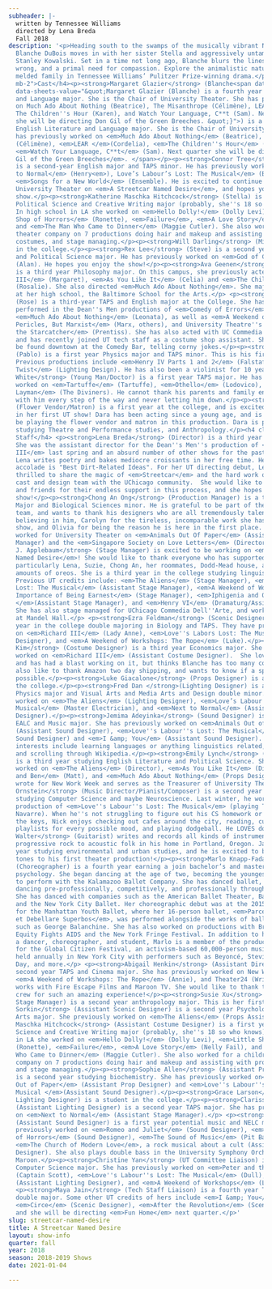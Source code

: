 ```yaml
---
subheader: |-
  written by Tennessee Williams
  directed by Lena Breda
  Fall 2018
description: '<p>Heading south to the swamps of the musically vibrant New Orleans,
  Blanche DuBois moves in with her sister Stella and aggressively untamed brother-in-law
  Stanley Kowalski. Set in a time not long ago, Blanche blurs the lines between right,
  wrong, and a primal need for compassion. Explore the animalistic nature of this
  melded family in Tennessee Williams’ Pulitzer Prize-winning drama.</p> <h4 class="mt-2
  mb-2">Cast</h4><p><strong>Margaret Glazier</strong> (Blanche<span data-sheets-userformat="0}"
  data-sheets-value="&quot;Margaret Glazier (Blanche) is a fourth year English Literature
  and Language major. She is the Chair of University Theater. She has previously worked
  on Much Ado About Nothing (Beatrice), The Misanthrope (Célimène), LEAR (Cordelia),
  The Children''s Hour (Karen), and Watch Your Language, C**t (Sam). Next quarter
  she will be directing Don Gil of the Green Breeches. &quot;}">) is a fourth year
  English Literature and Language major. She is the Chair of University Theater. She
  has previously worked on <em>Much Ado About Nothing</em> (Beatrice), <em>The Misanthrope</em>
  (Célimène), <em>LEAR </em>(Cordelia), <em>The Children''s Hour</em> (Karen), and
  <em>Watch Your Language, C**t</em> (Sam). Next quarter she will be directing <em>Don
  Gil of the Green Breeches</em>. </span></p><p><strong>Connor Tree</strong> (Stanley)
  is a second-year English major and TAPS minor. He has previously worked on <em>Next
  to Normal</em> (Henry<em>), Love’s Labour’s Lost: The Musical</em> (Berowne), and
  <em>Songs for a New World</em> (Ensemble). He is excited to continue working with
  University Theater on <em>A Streetcar Named Desire</em>, and hopes you enjoy the
  show.</p><p><strong>Katherine Maschka Hitchcock</strong> (Stella) is a first year
  Political Science and Creative Writing major (probably, she''s 18 so who knows).
  In high school in LA she worked on <em>Hello Dolly!</em> (Dolly Levi), <em>Little
  Shop of Horrors</em> (Ronette), <em>Failure</em>, <em>A Love Story</em> (Nelly Fail),
  and <em>The Man Who Came to Dinner</em> (Maggie Cutler). She also worked for a children''s
  theater company on 7 productions doing hair and makeup and assisting with props,
  costumes, and stage managing.</p><p><strong>Will Darling</strong> (Mitch) is a student
  in the college.</p><p><strong>Rex Lee</strong> (Steve) is a second year History
  and Political Science major. He has previously worked on <em>God of Carnage</em>
  (Alan). He hopes you enjoy the show!</p><p><strong>Ava Geenen</strong> (Eunice)
  is a third year Philosophy major. On this campus, she previously acted in <em>Richard
  III</em> (Margaret), <em>As You Like It</em> (Celia) and <em>The Children’s Hour</em>
  (Rosalie). She also directed <em>Much Ado About Nothing</em>. She majored in acting
  at her high school, the Baltimore School for the Arts.</p> <p><strong>Tess Gundlah</strong>
  (Rose) is a third-year TAPS and English major at the College. She has previously
  performed in the Dean''s Men productions of <em>Comedy of Errors</em> (Angelo) and
  <em>Much Ado About Nothing</em> (Leonata), as well as <em>A Weekend of Workshops:
  Pericles, But Marxist</em> (Marx, others), and University Theatre''s <em>Peter and
  the Starcatcher</em> (Prentiss). She has also acted with UC Commedia since 2017
  and has recently joined UT tech staff as a costume shop assistant. She can sometimes
  be found downtown at the Comedy Bar, telling corny jokes.</p><p><strong>Cole Meldorf</strong>
  (Pablo) is a first year Physics major and TAPS minor. This is his first UT show.
  Previous productions include <em>Henry IV Parts 1 and 2</em> (Falstaff) and <em>Oliver
  Twist</em> (Lighting Design). He has also been a violinist for 10 years.</p> <p><strong>Jonathan
  White</strong> (Young Man/Doctor) is a first year TAPS major. He has previously
  worked on <em>Tartuffe</em> (Tartuffe), <em>Othello</em> (Lodovico), and <em>Buddy
  Layman</em> (The Diviners). He cannot thank his parents and family enough for being
  with him every step of the way and never letting him down.</p><p><strong>Dara Weinstein</strong>
  (Flower Vendor/Matron) is a first year at the college, and is excited to be participating
  in her first UT show! Dara has been acting since a young age, and is thrilled to
  be playing the flower vendor and matron in this production. Dara is planning on
  studying Theatre and Performance studies, and Anthropology.</p><h4 class="mt-2 mb-2">Production
  Staff</h4> <p><strong>Lena Breda</strong> (Director) is a third year history major.
  She was the assistant director for the Dean''s Men''s production of <em>Richard
  III</em> last spring and an absurd number of other shows for the past 21 years.
  Lena writes poetry and bakes mediocre croissants in her free time. Her proudest
  accolade is "Best Dirt-Related Ideas". For her UT directing debut, Lena is absolutely
  thrilled to share the magic of <em>Streetcar</em> and the hard work of her amazing
  cast and design team with the UChicago community.  She would like to thank her family
  and friends for their endless support in this process, and she hopes you enjoy the
  show!</p><p><strong>Chong An Ong</strong> (Production Manager) is a third year Economics
  Major and Biological Sciences minor. He is grateful to be part of the <em>Streetcar</em>
  team, and wants to thank his designers who are all tremendously talented, Lena for
  believing in him, Carolyn for the tireless, incomparable work she has put into the
  show, and Olivia for being the reason he is here in the first place. He has previously
  worked for University Theater on <em>Animals Out Of Paper</em> (Assistant Production
  Manager) and the <em>Singapore Society on Love Letters</em> (Director, Adapter).</p><p><strong>Carolyn
  J. Applebaum</strong> (Stage Manager) is excited to be working on <em>A Streetcar
  Named Desire</em>! She would like to thank everyone who has supported her this quarter,
  particularly Lena, Suzie, Chong An, her roommates, Dodd-Mead house, and copious
  amounts of oreos. She is a third year in the college studying linguistics and math.
  Previous UT credits include: <em>The Aliens</em> (Stage Manager), <em>Love''s Labour''s
  Lost: The Musical</em> (Assistant Stage Manager), <em>A Weekend of Workshops: The
  Importance of Being Earnest</em> (Stage Manager), <em>Iphigenia and Other Daughters
  </em>(Assistant Stage Manager), and <em>Henry VI</em> (Dramaturg/Assistant Director).
  She has also stage managed for UChicago Commedia Dell''Arte, and works as a technician
  at Mandel Hall.</p> <p><strong>Ezra Feldman</strong> (Scenic Designer) is a fourth
  year in the college double majoring in Biology and TAPS. They have previously worked
  on <em>Richard III</em> (Lady Anne), <em>Love''s Labors Lost: The Musical </em>(Costume
  Designer), and <em>A Weekend of Workshops: The Rope</em> (Luke).</p><p><strong>Gina
  Kim</strong> (Costume Designer) is a third year Economics major. She has previously
  worked on <em>Richard III</em> (Assistant Costume Designer).  She loves this show
  and has had a blast working on it, but thinks Blanche has too many costumes. She''d
  also like to thank Amazon two day shipping, and wants to know if a sponsorship is
  possible.</p><p><strong>Luke Giacalone</strong> (Props Designer) is a student in
  the college.</p><p><strong>Fred Dan </strong>(Lighting Designer) is a second year
  Physics major and Visual Arts and Media Arts and Design double minor. He has previously
  worked on <em>The Aliens</em> (Lighting Designer), <em>Love’s Labour''s Lost: The
  Musical</em> (Master Electrician), and <em>Next to Normal</em> (Assistant Lighting
  Designer).</p><p><strong>Jemima Adeyinka</strong> (Sound Designer) is a second year
  EALC and Music major. She has previously worked on <em>Animals Out of Paper</em>
  (Assistant Sound Designer), <em>Love''s Labour''s Lost: The Musical</em> (Assistant
  Sound Designer) and <em>I &amp; You</em> (Assistant Sound Designer). Some of her
  interests include learning languages or anything linguistics related, DIY crafts,
  and scrolling through Wikipedia.</p><p><strong>Emily Lynch</strong> (Dramaturg)
  is a third year studying English Literature and Political Science. She''s recently
  worked on <em>The Aliens</em> (Director), <em>As You Like It</em> (Director), <em>Matt
  and Ben</em> (Matt), and <em>Much Ado About Nothing</em> (Props Designer). She also
  wrote for New Work Week and serves as the Treasurer of University Theater.</p> <p><strong>Nick
  Ornstein</strong> (Music Director/Pianist/Composer) is a second year in the College,
  studying Computer Science and maybe Neuroscience. Last winter, he worked on UT''s
  production of <em>Love''s Labour''s Lost: The Musical</em> (playing The King of
  Navarre). When he''s not struggling to figure out his CS homework or noodling on
  the keys, Nick enjoys checking out cafes around the city, reading, curating Spotify
  playlists for every possible mood, and playing dodgeball. He LOVES dodgeball.</p><p><strong>Jacob
  Walter</strong> (Guitarist) writes and records all kinds of instrumental music from
  progressive rock to acoustic folk in his home in Portland, Oregon. Jacob is a second
  year studying environmental and urban studies, and he is excited to bring the Django
  tones to his first theater production!</p><p><strong>Marlo Knapp-Fadani</strong>
  (Choreographer) is a fourth year earning a join bachelor’s and master’s degree in
  psychology. She began dancing at the age of two, becoming the youngest ever dancer
  to perform with the Kalamazoo Ballet Company. She has danced ballet, jazz, and ballroom
  dancing pre-professionally, competitively, and professionally throughout her life.
  She has danced with companies such as the American Ballet Theater, Ballet West,
  and the New York City Ballet. Her choreographic debut was at the 2015 Spring Gala
  for the Manhattan Youth Ballet, where her 16-person ballet, <em>Parcere Subjiectis
  et Debellare Superbos</em>, was performed alongside the works of ballet luminaries
  such as George Balanchine. She has also worked on productions with Broadway Cares
  Equity Fights AIDS and the New York Fringe Festival. In addition to her work as
  a dancer, choreographer, and student, Marlo is a member of the production team responsible
  for the Global Citizen Festival, an activism-based 60,000-person music festival
  held annually in New York City with performers such as Beyoncé, Stevie Wonder, Green
  Day, and more.</p> <p><strong>Abigail Henkin</strong> (Assistant Director) is a
  second year TAPS and Cinema major. She has previously worked on New Work Week (Writer),
  <em>A Weekend of Workshops: The Rope</em> (Annie), and Theater24 (Writer). She also
  works with Fire Escape Films and Maroon TV. She would like to thank the cast and
  crew for such an amazing experience!</p><p><strong>Susie Xu</strong> (Assistant
  Stage Manager) is a second year anthropology major. This is her first UT production.</p><p><strong>Emma
  Sorkin</strong> (Assistant Scenic Designer) is a second year Psychology and Visual
  Arts major. She previously worked on <em>The Aliens</em> (Props Assistant).</p><p><strong>Katherine
  Maschka Hitchcock</strong> (Assistant Costume Designer) is a first year Political
  Science and Creative Writing major (probably, she''s 18 so who knows). In high school
  in LA she worked on <em>Hello Dolly!</em> (Dolly Levi), <em>Little Shop of Horrors</em>
  (Ronette), <em>Failure</em>, <em>A Love Story</em> (Nelly Fail), and <em>The Man
  Who Came to Dinner</em> (Maggie Cutler). She also worked for a children''s theater
  company on 7 productions doing hair and makeup and assisting with props, costumes,
  and stage managing.</p><p><strong>Sophie Allen</strong> (Assistant Props Designer)
  is a second year studying biochemistry. She has previously worked on<em> Animals
  Out of Paper</em> (Assistant Prop Designer) and <em>Love''s Labour''s Lost: The
  Musical </em>(Assistant Sound Designer).</p><p><strong>Grace Larson</strong> (Assistant
  Lighting Designer) is a student in the college.</p><p><strong>Clarissa Mullig</strong>
  (Assistant Lighting Designer) is a second year TAPS major. She has previously worked
  on <em>Next to Normal</em> (Assistant Stage Manager).</p> <p><strong>Clara Mikhail</strong>
  (Assistant Sound Designer) is a first year potential music and NELC major. She has
  previously worked on <em>Romeo and Juliet</em> (Sound Designer), <em>Little Shop
  of Horrors</em> (Sound Designer), <em>The Sound of Music</em> (Pit Bassist), and
  <em>The Church of Modern Love</em>, a rock musical about a cult (Assistant Sound
  Designer). She also plays double bass in the University Symphony Orchestra and Blue
  Maroon.</p><p><strong>Christine Yan</strong> (UT Committee Liaison) is a third year
  Computer Science major. She has previously worked on <em>Peter and the Starcatcher</em>
  (Captain Scott), <em>Love''s Labour''s Lost: The Musical</em> (Dull), <em>The Aliens</em>
  (Assistant Lighting Designer), and <em>A Weekend of Workshops</em> (Lighting Designer).</p>
  <p><strong>Maya Jain</strong> (Tech Staff Liaison) is a fourth year TAPS and SALC
  double major. Some other UT credits of hers include <em>I &amp; You</em> (Director),
  <em>Circe</em> (Scenic Designer), <em>After the Revolution</em> (Scenic Designer),
  and she will be directing <em>Fun Home</em> next quarter.</p>'
slug: streetcar-named-desire
title: A Streetcar Named Desire
layout: show-info
quarter: fall
year: 2018
season: 2018-2019 Shows
date: 2021-01-04

---
```

